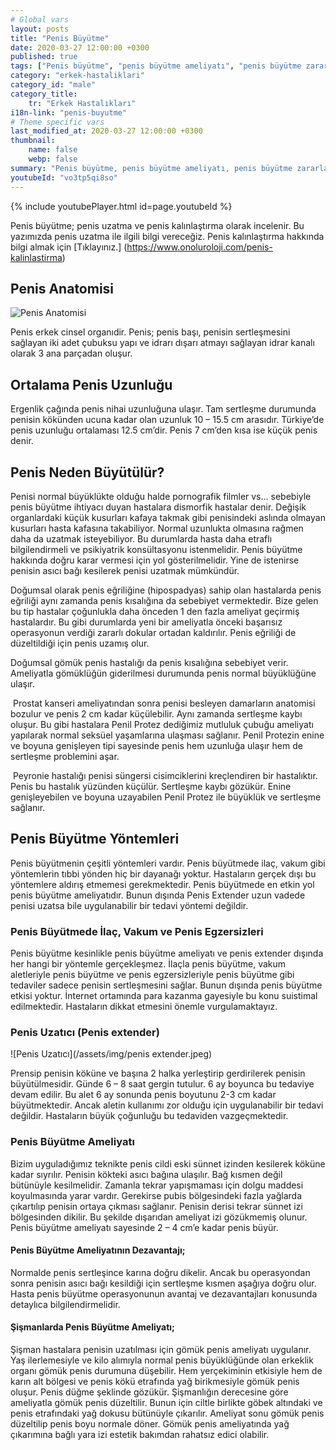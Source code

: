 ```yaml
---
# Global vars
layout: posts
title: "Penis Büyütme"
date: 2020-03-27 12:00:00 +0300
published: true
tags: ["Penis büyütme", "penis büyütme ameliyatı", "penis büyütme zararı", "penis büyütme fiyat", "penis büyütme nasıl yapılır", "penis büyütme ameliyatı sonrası", "penis büyütme ameliyatı öncesi", "penis estetiği ameliyatı", "penis işlevi",  "penis boyu", "penis büyütme nedir", "penis anatomisi" , "penis nasıl büyütülür" , "ideal penis boyu" , "Türkiye penis boyu ortalaması" , "penis estetiği" , "Ortalama penis boyu" , "penis büyütme tedavi" , "küçük penis tedavi" , "penis büyütme vakum" , "penis extender" , "penis büyütme tedavi" , "şişmanlarda penis büyütme" ]
category: "erkek-hastaliklari"
category_id: "male"
category_title:
    tr: "Erkek Hastalıkları"
i18n-link: "penis-buyutme"
# Theme specific vars
last_modified_at: 2020-03-27 12:00:00 +0300
thumbnail:
    name: false
    webp: false
summary: "Penis büyütme, penis büyütme ameliyatı, penis büyütme zararları, penis büyütme fiyatı, penis büyütme nasıl yapılır, penis büyütme ameliyatı sonrası, penis büyütme ameliyatı öncesi, penis nasıl büyür, penis ameliyatı, penis işlevi, penis boyu, penis boyutları, penis kalınlığı, küçük penis, penis büyütme nedir, penis anatomisi"
youtubeId: "vo3tp5qi8so"
---
```

{% include youtubePlayer.html id=page.youtubeId %}




Penis büyütme; penis uzatma ve penis kalınlaştırma olarak incelenir. Bu yazımızda penis uzatma ile ilgili bilgi vereceğiz. Penis kalınlaştırma hakkında bilgi almak için [Tıklayınız.] (https://www.onoluroloji.com/penis-kalinlastirma)

## Penis Anatomisi

![Penis Anatomisi](/assets/img/Penile-cross-section-anatomy.jpeg)

Penis erkek cinsel organıdir. Penis; penis başı, penisin sertleşmesini sağlayan iki adet çubuksu yapı ve idrarı dışarı atmayı sağlayan idrar kanalı olarak 3 ana parçadan oluşur.

## Ortalama Penis Uzunluğu

Ergenlik çağında penis nihai uzunluğuna ulaşır. Tam sertleşme durumunda penisin kökünden ucuna kadar olan uzunluk 10 – 15.5 cm arasıdır. Türkiye’de penis uzunluğu ortalaması 12.5 cm’dir. Penis 7 cm’den kısa ise küçük penis denir.

## Penis Neden Büyütülür?

Penisi normal büyüklükte olduğu halde pornografik filmler vs… sebebiyle penis büyütme ihtiyacı duyan hastalara dismorfik hastalar denir. Değişik organlardaki küçük kusurları kafaya takmak gibi penisindeki aslında olmayan kusurları hasta kafasına takabiliyor. Normal uzunlukta olmasına rağmen daha da uzatmak isteyebiliyor. Bu durumlarda hasta daha etraflı bilgilendirmeli ve psikiyatrik konsültasyonu istenmelidir. Penis büyütme hakkında doğru karar vermesi için yol gösterilmelidir. Yine de istenirse penisin asıcı bağı kesilerek penisi uzatmak mümkündür.

​Doğumsal olarak penis eğriliğine (hipospadyas) sahip olan hastalarda penis eğriliği aynı zamanda penis kısalığına da sebebiyet vermektedir. Bize gelen bu tip hastalar çoğunlukla daha önceden 1 den fazla ameliyat geçirmiş hastalardır. Bu gibi durumlarda yeni bir ameliyatla önceki başarısız operasyonun verdiği zararlı dokular ortadan kaldırılır. Penis eğriliği de düzeltildiği için penis uzamış olur.

Doğumsal gömük penis hastalığı da penis kısalığına sebebiyet verir. Ameliyatla gömüklüğün giderilmesi durumunda penis normal büyüklüğüne ulaşır.

​
Prostat kanseri ameliyatından sonra penisi besleyen damarların anatomisi bozulur ve penis 2 cm kadar küçülebilir. Aynı zamanda sertleşme kaybı oluşur. Bu gibi hastalara Penil Protez dediğimiz mutluluk çubuğu ameliyatı yapılarak normal seksüel yaşamlarına ulaşması sağlanır. Penil Protezin enine ve boyuna genişleyen tipi sayesinde penis hem uzunluğa ulaşır hem de sertleşme problemini aşar.

​
Peyronie hastalığı penisi süngersi cisimciklerini kreçlendiren bir hastalıktır. Penis bu hastalık yüzünden küçülür. Sertleşme kaybı gözükür. Enine genişleyebilen ve boyuna uzayabilen Penil Protez ile büyüklük ve sertleşme sağlanır.

## Penis Büyütme Yöntemleri

Penis büyütmenin çeşitli yöntemleri vardır. Penis büyütmede ilaç, vakum gibi yöntemlerin tıbbi yönden hiç bir dayanağı yoktur. Hastaların gerçek dışı bu yöntemlere aldırış etmemesi gerekmektedir. Penis büyütmede en etkin yol penis büyütme ameliyatıdır. Bunun dışında Penis Extender uzun vadede penisi uzatsa bile uygulanabilir bir tedavi yöntemi değildir.

### Penis Büyütmede İlaç, Vakum ve Penis Egzersizleri

Penis büyütme kesinlikle penis büyütme ameliyatı ve penis extender dışında her hangi bir yöntemle gerçekleşmez. İlaçla penis büyütme, vakum aletleriyle penis büyütme ve penis egzersizleriyle penis büyütme gibi tedaviler sadece penisin sertleşmesini sağlar. Bunun dışında penis büyütme etkisi yoktur. İnternet ortamında para kazanma gayesiyle bu konu suistimal edilmektedir. Hastaların dikkat etmesini önemle vurgulamaktayız.

### ​Penis Uzatıcı (Penis extender)

![​Penis Uzatıcı](/assets/img/penis extender.jpeg)

Prensip penisin köküne ve başına 2 halka yerleştirip gerdirilerek penisin büyütülmesidir. Günde 6 – 8 saat gergin tutulur. 6 ay boyunca bu tedaviye devam edilir. Bu alet 6 ay sonunda penis boyutunu 2-3 cm kadar büyütmektedir. Ancak aletin kullanımı zor olduğu için uygulanabilir bir tedavi değildir. Hastaların büyük çoğunluğu bu tedaviden vazgeçmektedir.

### Penis Büyütme Ameliyatı

Bizim uyguladığımız teknikte penis cildi eski sünnet izinden kesilerek köküne kadar sıyrılır. Penisin kökteki asıcı bağına ulaşılır. Bağ kısmen değil bütünüyle kesilmelidir. Zamanla tekrar yapışmaması için dolgu maddesi koyulmasında yarar vardır. Gerekirse pubis bölgesindeki fazla yağlarda çıkartılıp penisin ortaya çıkması sağlanır. Penisin derisi tekrar sünnet izi bölgesinden dikilir. Bu şekilde dışarıdan ameliyat izi gözükmemiş olunur. Penis büyütme ameliyatı sayesinde 2 – 4 cm’e kadar penis büyür.

#### Penis Büyütme Ameliyatının Dezavantajı;

Normalde penis sertleşince karına doğru dikelir. Ancak bu operasyondan sonra penisin asıcı bağı kesildiği için sertleşme kısmen aşağıya doğru olur. Hasta penis büyütme operasyonunun avantaj ve dezavantajları konusunda detaylıca bilgilendirmelidir.


#### Şişmanlarda Penis Büyütme Ameliyatı;

 Şişman hastalara penisin uzatılması için gömük penis ameliyatı uygulanır. Yaş ilerlemesiyle ve kilo alımıyla normal penis büyüklüğünde olan erkeklik organı gömük penis durumuna düşebilir. Hem yerçekiminin etkisiyle hem de karın alt bölgesi ve penis kökü etrafında yağ birikmesiyle gömük penis oluşur. Penis düğme şeklinde gözükür. Şişmanlığın derecesine göre ameliyatla gömük penis düzeltilir. Bunun için ciltle birlikte göbek altındaki ve penis etrafındaki yağ dokusu bütünüyle çıkarılır. Ameliyat sonu gömük penis düzeltilip penis boyu normale döner. Gömük penis ameliyatında yağ çıkarımına bağlı yara izi estetik bakımdan rahatsız edici olabilir.

